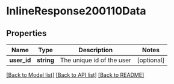 # InlineResponse200110Data

## Properties
Name | Type | Description | Notes
------------ | ------------- | ------------- | -------------
**user_id** | **string** | The unique id of the user | [optional] 

[[Back to Model list]](../../README.md#documentation-for-models) [[Back to API list]](../../README.md#documentation-for-api-endpoints) [[Back to README]](../../README.md)

